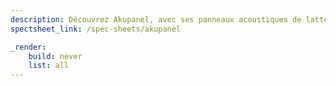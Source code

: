 ```yaml
---
description: Découvrez Akupanel, avec ses panneaux acoustiques de latte soutenu avec un polyester. 
spectsheet_link: /spec-sheets/akupanel

_render:
    build: never
    list: all
---
```

